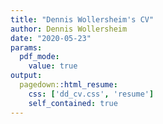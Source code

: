 ```yaml
---
title: "Dennis Wollersheim's CV"
author: Dennis Wollersheim
date: "2020-05-23"
params:
  pdf_mode:
    value: true
output:
  pagedown::html_resume:
    css: ['dd_cv.css', 'resume']
    self_contained: true
---
```







































